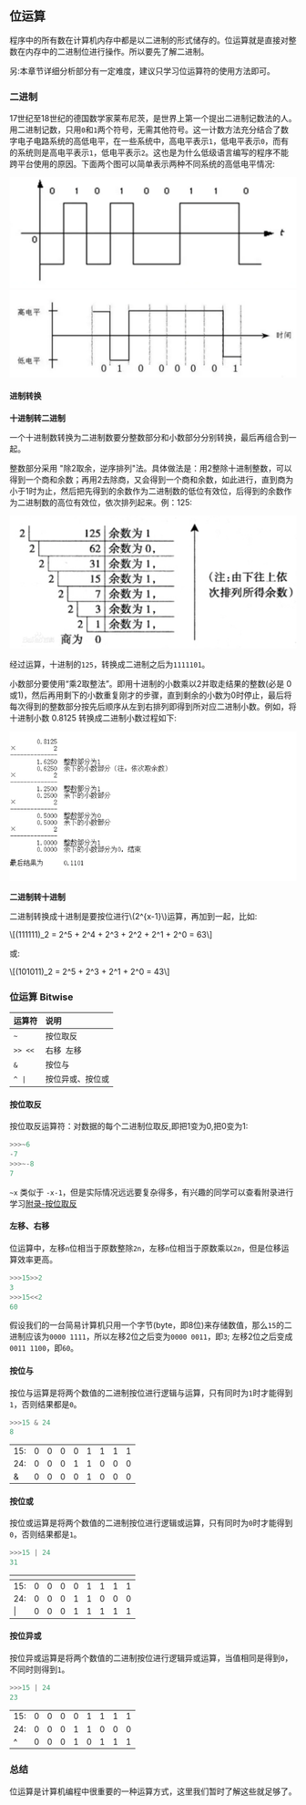 ## 位运算

程序中的所有数在计算机内存中都是以二进制的形式储存的。位运算就是直接对整数在内存中的二进制位进行操作。所以要先了解二进制。

另:本章节详细分析部分有一定难度，建议只学习位运算符的使用方法即可。

### 二进制

17世纪至18世纪的德国数学家莱布尼茨，是世界上第一个提出二进制记数法的人。用二进制记数，只用`0`和`1`两个符号，无需其他符号。这一计数方法充分结合了数字电子电路系统的高低电平，在一些系统中，高电平表示`1`，低电平表示`0`，而有的系统则是高电平表示`1`，低电平表示`2`。这也是为什么低级语言编写的程序不能跨平台使用的原因。下面两个图可以简单表示两种不同系统的高低电平情况:

![高电平1，低电平0](./images/high-low%20level1.png)
![高电平0，低电平1](./images/high-low%20level2.png)


#### 进制转换

**十进制转二进制**

一个十进制数转换为二进制数要分整数部分和小数部分分别转换，最后再组合到一起。

整数部分采用 "除2取余，逆序排列"法。具体做法是：用2整除十进制整数，可以得到一个商和余数；再用2去除商，又会得到一个商和余数，如此进行，直到商为小于1时为止，然后把先得到的余数作为二进制数的低位有效位，后得到的余数作为二进制数的高位有效位，依次排列起来。例：125:

![Integer to Binary](./images/integertobinary.webp)

经过运算，十进制的`125`，转换成二进制之后为`1111101`。

小数部分要使用“乘2取整法”。即用十进制的小数乘以2并取走结果的整数(必是 0或1)，然后再用剩下的小数重复刚才的步骤，直到剩余的小数为0时停止，最后将每次得到的整数部分按先后顺序从左到右排列即得到所对应二进制小数。例如，将十进制小数 0.8125 转换成二进制小数过程如下:

![Float to Binary](./images/floattobinary.webp)

**二进制转十进制**

二进制转换成十进制是要按位进行\\(2^{x-1}\\)运算，再加到一起，比如:

\\[(111111)_2 = 2^5 + 2^4 + 2^3 + 2^2 + 2^1 + 2^0 = 63\\]

或:

\\[(101011)_2 = 2^5 + 2^3 + 2^1 + 2^0 = 43\\]

### 位运算 Bitwise

<table><thead><tr><th align="left">运算符</th><th align="left">说明</th></tr></thead><tbody>
<tr><td align="left"><code>~</code></td><td align="left">按位取反</td></tr>
<tr><td align="left"><code>>></code>&nbsp;&nbsp;<code><<</code></td><td align="left">右移&nbsp;&nbsp;左移</td></tr>
<tr><td align="left"><code>&amp;</code></td><td align="left">按位与</td></tr>
<tr><td align="left"><code>^</code>&nbsp;&nbsp;<code>|</code></td><td align="left">按位异或、按位或</td></tr>
</tbody></table>

#### 按位取反

按位取反运算符：对数据的每个二进制位取反,即把1变为0,把0变为1:

```Python
>>>~6
-7
>>>~-8
7
```

`~x` 类似于 `-x-1`，但是实际情况远远要复杂得多，有兴趣的同学可以查看附录进行学习[附录-按位取反](../附录/appendix.md#按位取反)


#### 左移、右移

位运算中，左移`n`位相当于原数整除`2n`，左移`n`位相当于原数乘以`2n`，但是位移运算效率更高。

```Python
>>>15>>2
3
>>>15<<2
60
```

假设我们的一台简易计算机只用一个字节(byte，即8位)来存储数值，那么`15`的二进制应该为`0000 1111`，所以左移2位之后变为`0000 0011`，即`3`; 左移2位之后变成`0011 1100`，即`60`。


#### 按位与

按位与运算是将两个数值的二进制按位进行逻辑与运算，只有同时为`1`时才能得到`1`，否则结果都是`0`。

```Python
>>>15 & 24
8
```

||||||||||
|---|---|---|---|---|---|---|---|---|
|15: |0|0|0|0|1|1|1|1|
|24: |0|0|0|1|1|0|0|0|
|&|0|0|0|0|1|0|0|0|


#### 按位或

按位或运算是将两个数值的二进制按位进行逻辑或运算，只有同时为`0`时才能得到`0`，否则结果都是`1`。

```Python
>>>15 | 24
31
```

<table><thead><tr><th></th><th></th><th></th>
<th></th>
<th></th>
<th></th>
<th></th>
<th></th>
<th></th></tr></thead><tbody>
<tr><td>15:</td>
<td>0</td>
<td>0</td>
<td>0</td>
<td>0</td>
<td>1</td>
<td>1</td>
<td>1</td>
<td>1</td>
</tr>
<tr><td>24:</td>
<td>0</td>
<td>0</td>
<td>0</td>
<td>1</td>
<td>1</td>
<td>0</td>
<td>0</td>
<td>0</td>
</tr>
<tr><td>|</td>
<td>0</td>
<td>0</td>
<td>0</td>
<td>1</td>
<td>1</td>
<td>1</td>
<td>1</td>
<td>1</td>
</tr>
</tbody></table>

#### 按位异或

按位异或运算是将两个数值的二进制按位进行逻辑异或运算，当值相同是得到`0`，不同时则得到`1`。

```Python
>>>15 | 24
23
```

||||||||||
|---|---|---|---|---|---|---|---|---|
|15: |0|0|0|0|1|1|1|1|
|24: |0|0|0|1|1|0|0|0|
|^|0|0|0|1|0|1|1|1|


### 总结

位运算是计算机编程中很重要的一种运算方式，这里我们暂时了解这些就足够了。